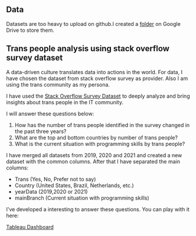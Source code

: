 ## Data 

Datasets are too heavy to upload on github.I created a [folder](https://drive.google.com/drive/folders/1KBoXwBufU_VywPt3oCleIUU0vH_BYOso?usp=sharing) on Google Drive to store them.


## Trans people analysis using stack overflow survey dataset

A data-driven culture translates data into actions in the world. For data, I have chosen the dataset from stack overflow survey as provider. Also I am using the trans community as my persona.

I have used the [Stack Overflow Survey Dataset](https://insights.stackoverflow.com/survey) to deeply analyze and bring insights about trans people in the IT community.

I will answer these questions below:

1. How has the number of trans people identified in the survey changed in the past three years?
2. What are the top and bottom countries by number of trans people?
3. What is the current situation with programming skills by trans people?

I have merged all datasets from 2019, 2020 and 2021 and created a new dataset with the common columns. After that I have separated the main columns:

- Trans (Yes, No, Prefer not to say)
- Country (United States, Brazil, Netherlands, etc.)
- yearData (2019,2020 or 2021)
- mainBranch (Current situation with programming skills)

I've developed a interesting to answer these questions. You can play with it here:

[Tableau Dashboard](https://public.tableau.com/app/profile/paulo.mota3585/viz/TransPeopleonStackOverflowSurvey/Dashboard1?publish=yes)
